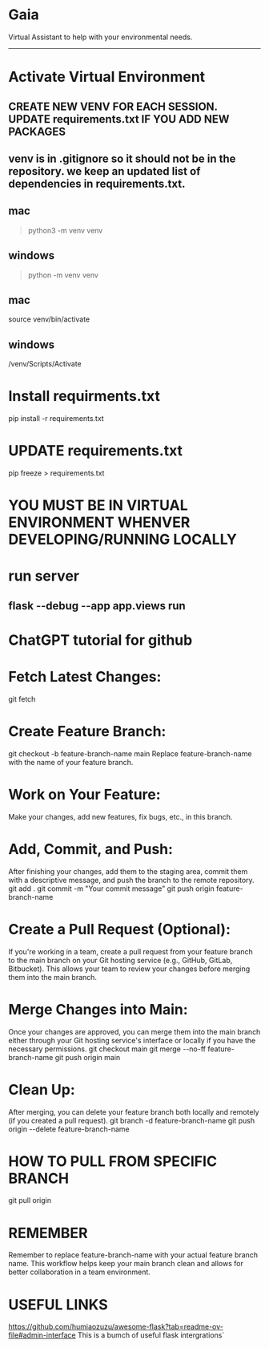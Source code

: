 # Gaia
Virtual Assistant to help with your environmental needs.

-------------------------------------------------------------
# Activate Virtual Environment

## CREATE NEW VENV FOR EACH SESSION. UPDATE requirements.txt IF YOU ADD NEW PACKAGES
## venv is in .gitignore so it should not be in the repository. we keep an updated list of dependencies in requirements.txt.

## mac 
> python3 -m venv venv
## windows
> python -m venv venv

## mac
source venv/bin/activate
## windows
/venv/Scripts/Activate

# Install requirments.txt
pip install -r requirements.txt

# UPDATE requirements.txt
pip freeze > requirements.txt 


# YOU MUST BE IN VIRTUAL ENVIRONMENT WHENVER DEVELOPING/RUNNING LOCALLY

# run server
flask --debug --app app.views run
-------------------------------------------------------------
# ChatGPT tutorial for github

# Fetch Latest Changes:
git fetch

# Create Feature Branch:
git checkout -b feature-branch-name main
Replace feature-branch-name with the name of your feature branch.

# Work on Your Feature:
Make your changes, add new features, fix bugs, etc., in this branch.

# Add, Commit, and Push:
After finishing your changes, add them to the staging area, commit them with a descriptive message, and push the branch to the remote repository.
git add .
git commit -m "Your commit message"
git push origin feature-branch-name

# Create a Pull Request (Optional):
If you're working in a team, create a pull request from your feature branch to the main branch on your Git hosting service (e.g., GitHub, GitLab, Bitbucket). This allows your team to review your changes before merging them into the main branch.

# Merge Changes into Main:
Once your changes are approved, you can merge them into the main branch either through your Git hosting service's interface or locally if you have the necessary permissions.
git checkout main
git merge --no-ff feature-branch-name
git push origin main

# Clean Up:
After merging, you can delete your feature branch both locally and remotely (if you created a pull request).
git branch -d feature-branch-name
git push origin --delete feature-branch-name

# HOW TO PULL FROM SPECIFIC BRANCH
git pull origin <branchname>

# REMEMBER
Remember to replace feature-branch-name with your actual feature branch name. This workflow helps keep your main branch clean and allows for better collaboration in a team environment.

# USEFUL LINKS
https://github.com/humiaozuzu/awesome-flask?tab=readme-ov-file#admin-interface
This is a bumch of useful flask intergrations`